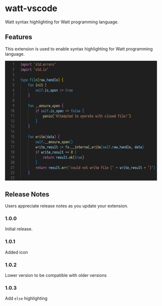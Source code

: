 # watt-vscode

Watt syntax highlighting for Watt programming language.

## Features

This extension is used to enable syntax highlighting for Watt programming language.

![Screenshot](./static/screenshot.png)

## Release Notes

Users appreciate release notes as you update your extension.

### 1.0.0

Initial release.

### 1.0.1

Added icon

### 1.0.2

Lower version to be compatible with older versions

### 1.0.3

Add `else` highlighting
